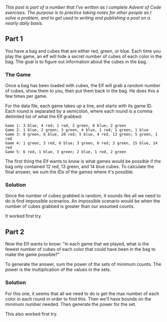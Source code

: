 _This post is part of a number that I've written as I complete Advent of Code
exercises. The purpose is to practice taking notes for other people as I solve a
problem, and to get used to writing and publishing a post on a nearly daily
basis._

## Part 1

You have a bag and cubes that are either red, green, or blue. Each time you play
the game, an elf will hide a secret number of cubes of each color in the bag.
The goal is to figure out information about the cubes in the bag.

### The Game

Once a bag has been loaded with cubes, the Elf will grab a random number of
cubes, show them to you, then put them back in the bag. He does this a few times
per game.

For the data file, each game takes up a line, and starts with its game ID. Each
round is separated by a semicolon, where each round is a comma delimited list of
what the Elf grabbed:

```
Game 1: 3 blue, 4 red; 1 red, 2 green, 6 blue; 2 green
Game 2: 1 blue, 2 green; 3 green, 4 blue, 1 red; 1 green, 1 blue
Game 3: 8 green, 6 blue, 20 red; 5 blue, 4 red, 13 green; 5 green, 1 red
Game 4: 1 green, 3 red, 6 blue; 3 green, 6 red; 3 green, 15 blue, 14 red
Game 5: 6 red, 1 blue, 3 green; 2 blue, 1 red, 2 green
```

The first thing the Elf wants to know is what games would be _possible_ if the
bag only contained 12 red, 13 green, and 14 blue cubes. To calculate the final
answer, we sum the IDs of the games where it's possible.

### Solution

Since the number of cubes grabbed is random, it sounds like all we need to do is
find impossible scenarios. An impossible scenario would be when the number of
cubes grabbed is greater than our assumed counts.

It worked first try.

## Part 2

Now the Elf wants to know: "In each game that we played, what is the fewest
number of cubes of each color that could have been in the bag to make the game
possible?"

To generate the answer, sum the power of the sets of minimum counts. The power
is the multiplication of the values in the sets.

### Solution

For this one, it seems that all we need to do is get the max number of each
color in each round in order to find this. Then we'll have bounds on the minimum
number needed. Then generate the power for the set.

This also worked first try.
